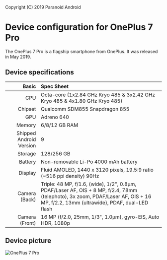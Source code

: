 Copyright (C) 2019 Paranoid Android

Device configuration for OnePlus 7 Pro
=========================================

The OnePlus 7 Pro is a flagship smartphone from OnePlus. It was released in May 2019.

## Device specifications

| Basic                   | Spec Sheet                                                                                                                     |
| -----------------------:|:------------------------------------------------------------------------------------------------------------------------------ |
| CPU                     | Octa-core (1x2.84 GHz Kryo 485 & 3x2.42 GHz Kryo 485 & 4x1.80 GHz Kryo 485)                                                    |
| Chipset                 | Qualcomm SDM855 Snapdragon 855                                                                                                 |
| GPU                     | Adreno 640                                                                                                                     |
| Memory                  | 6/8/12 GB RAM                                                                                                                  |
| Shipped Android Version | 9                                                                                                                              |
| Storage                 | 128/256 GB                                                                                                                     |
| Battery                 | Non-removable Li-Po 4000 mAh battery                                                                                           |
| Display                 | Fluid AMOLED, 1440 x 3120 pixels, 19.5:9 ratio (~516 ppi density) 90Hz                                                         |
| Camera (Back)           | Triple: 48 MP, f/1.6, (wide), 1/2", 0.8µm, PDAF/Laser AF, OIS + 8 MP, f/2.4, 78mm (telephoto), 3x zoom, PDAF/Laser AF, OIS + 16 MP, f/2.2, 13mm (ultrawide), PDAF, dual-LED flash |
| Camera (Front)          | 16 MP (f/2.0, 25mm, 1/3", 1.0µm), gyro-EIS, Auto HDR, 1080p                                                                    |

## Device picture

![OnePlus 7 Pro](https://cdn2.gsmarena.com/vv/pics/oneplus/oneplus-7-pro-1.jpg "OnePlus 7 Pro")